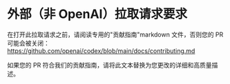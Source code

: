 # 外部（非 OpenAI）拉取请求要求

在打开此拉取请求之前，请阅读专用的"贡献指南"markdown 文件，否则您的 PR 可能会被关闭：
https://github.com/openai/codex/blob/main/docs/contributing.md

如果您的 PR 符合我们的贡献指南，请将此文本替换为您更改的详细和高质量描述。